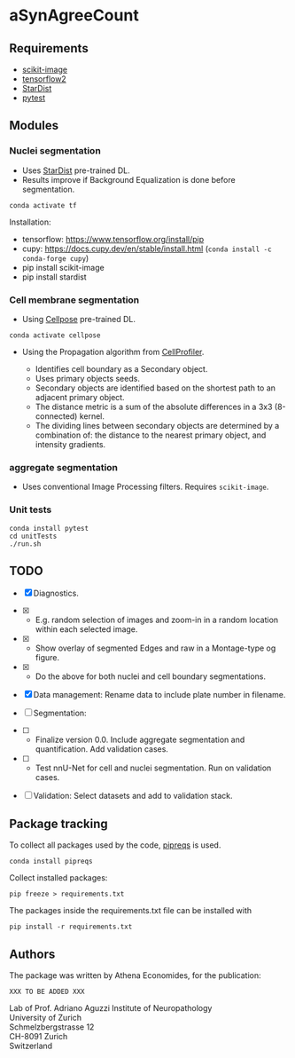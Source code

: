 # aSynAgreeCount


## Requirements

* [scikit-image](https://scikit-image.org/docs/stable/user_guide/install.html)
* [tensorflow2](//www.tensorflow.org/install/pip)
* [StarDist](https://github.com/stardist/stardist)
* [pytest](https://docs.pytest.org/en/7.4.x/)



## Modules

### Nuclei segmentation

* Uses [StarDist](https://github.com/stardist/stardist) pre-trained DL.
* Results improve if Background Equalization is done before segmentation.

```
conda activate tf
```

Installation:  
* tensorflow: https://www.tensorflow.org/install/pip
* cupy: https://docs.cupy.dev/en/stable/install.html (`conda install -c conda-forge cupy`)
* pip install scikit-image
* pip install stardist


### Cell membrane segmentation

* Using [Cellpose](https://github.com/mouseland/cellpose) pre-trained DL.

```
conda activate cellpose
```

* Using the Propagation algorithm from [CellProfiler](https://cellprofiler.org).  

    * Identifies cell boundary as a Secondary object.  
    * Uses primary objects seeds.  
    * Secondary objects are identified based on the shortest path to an adjacent primary object.  
    * The distance metric is a sum of the absolute differences in a 3x3 (8-connected) kernel.  
    * The dividing lines between secondary objects are determined by a combination of: the distance to the nearest primary object, and intensity gradients.  


### aggregate segmentation

- Uses conventional Image Processing filters. Requires `scikit-image`.



### Unit tests

```
conda install pytest
cd unitTests
./run.sh
```



## TODO

* [x] Diagnostics.
* [x] - E.g. random selection of images and zoom-in in a random location within each selected image.
* [x] - Show overlay of segmented Edges and raw in a Montage-type og figure.
* [x] - Do the above for both nuclei and cell boundary segmentations.
* [x] Data management: Rename data to include plate number in filename.
* [ ] Segmentation:
* [ ] - Finalize version 0.0. Include aggregate segmentation and quantification. Add validation cases.
* [ ] - Test nnU-Net for cell and nuclei segmentation. Run on validation cases.
* [ ] Validation: Select datasets and add to validation stack.




## Package tracking

To collect all packages used by the code, [pipreqs](https://github.com/bndr/pipreqs) is used.
```
conda install pipreqs
```

Collect installed packages:
```
pip freeze > requirements.txt
```

The packages inside the requirements.txt file can be installed with
```
pip install -r requirements.txt
```



## Authors

The package was written by Athena Economides, for the publication:

```
XXX TO BE ADDED XXX
```

Lab of Prof. Adriano Aguzzi
Institute of Neuropathology  
University of Zurich  
Schmelzbergstrasse 12  
CH-8091 Zurich  
Switzerland

